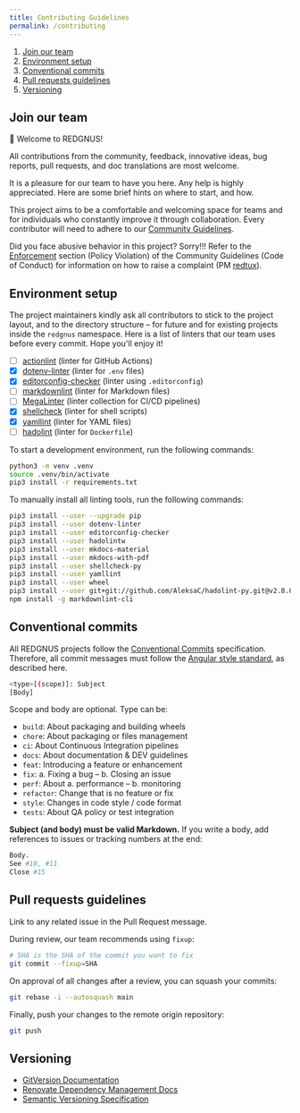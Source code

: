 ```yaml
---
title: Contributing Guidelines
permalink: /contributing
---
```


<!--
  SPDX-FileCopyrightText: 2023 Pablo Hörtner <redtux@pm.me>
  SPDX-License-Identifier:  CC-BY-SA-4.0
  https://spdx.org/licenses/CC-BY-SA-4.0
-->

1. [Join our team](#join-our-team)
2. [Environment setup](#environment-setup)
3. [Conventional commits](#conventional-commits)
4. [Pull requests guidelines](#pull-requests-guidelines)
5. [Versioning](#versioning)

## Join our team

👋  Welcome to REDGNUS!

All contributions from the community, feedback, innovative ideas,
bug reports, pull requests, and doc translations are most welcome.

It is a pleasure for our team to have you here. Any help is highly
appreciated. Here are some brief hints on where to start, and how.

This project aims to be a comfortable and welcoming space for teams
and for individuals who constantly improve it through collaboration.
Every contributor will need to adhere to our [Community Guidelines].

Did you face abusive behavior in this project? Sorry!!! Refer to the
[Enforcement] section (Policy Violation) of the Community Guidelines
(Code of Conduct) for information on how to raise a complaint (PM [redtux]).

## Environment setup

The project maintainers kindly ask all contributors to stick to the
project layout, and to the directory structure – for future and for
existing projects inside the `redgnus` namespace. Here is a list of
linters that our team uses before every commit. Hope you'll enjoy it!

- [ ] [actionlint] (linter for GitHub Actions)
- [x] [dotenv-linter] (linter for `.env` files)
- [x] [editorconfig-checker] (linter using `.editorconfig`)
- [ ] [markdownlint] (linter for Markdown files)
- [ ] [MegaLinter] (linter collection for CI/CD pipelines)
- [x] [shellcheck] (linter for shell scripts)
- [x] [yamllint] (linter for YAML files)
- [ ] [hadolint] (linter for `Dockerfile`)

To start a development environment, run the following commands:

```bash
python3 -m venv .venv
source .venv/bin/activate
pip3 install -r requirements.txt
```

To manually install all linting tools, run the following commands:

```bash
pip3 install --user --upgrade pip
pip3 install --user dotenv-linter
pip3 install --user editorconfig-checker
pip3 install --user hadolintw
pip3 install --user mkdocs-material
pip3 install --user mkdocs-with-pdf
pip3 install --user shellcheck-py
pip3 install --user yamllint
pip3 install --user wheel
pip3 install --user git+git://github.com/AleksaC/hadolint-py.git@v2.8.0
npm install -g markdownlint-cli
```

## Conventional commits

All REDGNUS projects follow the [Conventional Commits] specification. Therefore,
all commit messages must follow the [Angular style standard], as described here.

```bash
<type>[(scope)]: Subject
[Body]
```

Scope and body are optional. Type can be:

- `build`: About packaging and building wheels
- `chore`: About packaging or files management
- `ci`: About Continuous Integration pipelines
- `docs`: About documentation & DEV guidelines
- `feat`: Introducing a feature or enhancement
- `fix`: a. Fixing a bug – b. Closing an issue
- `perf`: About a. performance – b. monitoring
- `refactor`: Change that is no feature or fix
- `style`: Changes in code style / code format
- `tests`: About QA policy or test integration

**Subject (and body) must be valid Markdown.**
If you write a body, add references to issues or tracking numbers at the end:

```bash
Body.
See #10, #11
Close #15
```

## Pull requests guidelines

Link to any related issue in the Pull Request message.

During review, our team recommends using `fixup`:

```bash
# SHA is the SHA of the commit you want to fix
git commit --fixup=SHA
```

On approval of all changes after a review, you can squash your commits:

```bash
git rebase -i --autosquash main
```

Finally, push your changes to the remote origin repository:

```bash
git push
```

## Versioning

- [GitVersion Documentation](https://gitversion.net/docs/)
- [Renovate Dependency Management Docs](https://docs.renovatebot.com/)
- [Semantic Versioning Specification](https://semver.org/spec/v2.0.0.html)

<!-- References -->
[Community Guidelines]: CODE_OF_CONDUCT.md "Contributor Code of Conduct"
[Enforcement]: CODE_OF_CONDUCT.md#enforcement "CoC · Policy Violations"
[redtux]: https://redtux.github.io/redtux "@redtux aka Pablo Hörtner on github"
[actionlint]: https://github.com/rhysd/actionlint#readme
[dotenv-linter]: https://github.com/wemake-services/dotenv-linter#readme
[editorconfig-checker]: https://github.com/editorconfig-checker/editorconfig-checker#readme
[hadolint]: https://github.com/hadolint/hadolint#readme
[markdownlint]: https://github.com/igorshubovych/markdownlint-cli#readme
[MegaLinter]: https://github.com/megalinter/megalinter/#readme
[shellcheck]: https://github.com/koalaman/shellcheck#readme
[yamllint]: https://github.com/adrienverge/yamllint#readme
[Conventional Commits]: https://www.conventionalcommits.org/en/v1.0.0/#summary
[Angular style standard]: https://gist.github.com/stephenparish/9941e89d80e2bc58a153#format-of-the-commit-message
